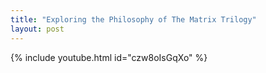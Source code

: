 ```yaml
---
title: "Exploring the Philosophy of The Matrix Trilogy"
layout: post
---
```


{% include youtube.html id="czw8oIsGqXo" %}
